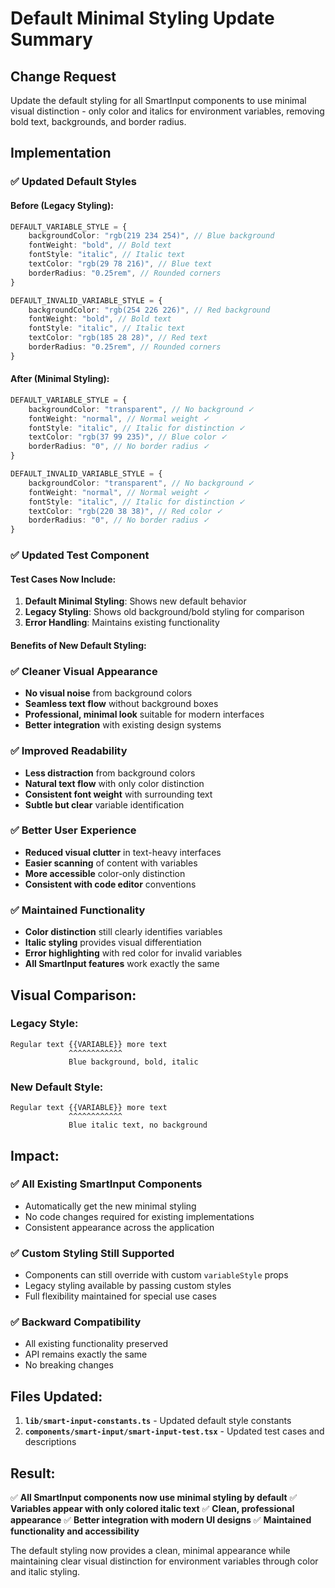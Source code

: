 # Default Minimal Styling Update Summary

## Change Request

Update the default styling for all SmartInput components to use minimal visual distinction - only color and italics for environment variables, removing bold text, backgrounds, and border radius.

## Implementation

### ✅ **Updated Default Styles**

#### **Before (Legacy Styling):**

```typescript
DEFAULT_VARIABLE_STYLE = {
	backgroundColor: "rgb(219 234 254)", // Blue background
	fontWeight: "bold", // Bold text
	fontStyle: "italic", // Italic text
	textColor: "rgb(29 78 216)", // Blue text
	borderRadius: "0.25rem", // Rounded corners
}

DEFAULT_INVALID_VARIABLE_STYLE = {
	backgroundColor: "rgb(254 226 226)", // Red background
	fontWeight: "bold", // Bold text
	fontStyle: "italic", // Italic text
	textColor: "rgb(185 28 28)", // Red text
	borderRadius: "0.25rem", // Rounded corners
}
```

#### **After (Minimal Styling):**

```typescript
DEFAULT_VARIABLE_STYLE = {
	backgroundColor: "transparent", // No background ✓
	fontWeight: "normal", // Normal weight ✓
	fontStyle: "italic", // Italic for distinction ✓
	textColor: "rgb(37 99 235)", // Blue color ✓
	borderRadius: "0", // No border radius ✓
}

DEFAULT_INVALID_VARIABLE_STYLE = {
	backgroundColor: "transparent", // No background ✓
	fontWeight: "normal", // Normal weight ✓
	fontStyle: "italic", // Italic for distinction ✓
	textColor: "rgb(220 38 38)", // Red color ✓
	borderRadius: "0", // No border radius ✓
}
```

### ✅ **Updated Test Component**

#### **Test Cases Now Include:**

1. **Default Minimal Styling**: Shows new default behavior
2. **Legacy Styling**: Shows old background/bold styling for comparison
3. **Error Handling**: Maintains existing functionality

#### **Benefits of New Default Styling:**

### ✅ **Cleaner Visual Appearance**

- **No visual noise** from background colors
- **Seamless text flow** without background boxes
- **Professional, minimal look** suitable for modern interfaces
- **Better integration** with existing design systems

### ✅ **Improved Readability**

- **Less distraction** from background colors
- **Natural text flow** with only color distinction
- **Consistent font weight** with surrounding text
- **Subtle but clear** variable identification

### ✅ **Better User Experience**

- **Reduced visual clutter** in text-heavy interfaces
- **Easier scanning** of content with variables
- **More accessible** color-only distinction
- **Consistent with code editor** conventions

### ✅ **Maintained Functionality**

- **Color distinction** still clearly identifies variables
- **Italic styling** provides visual differentiation
- **Error highlighting** with red color for invalid variables
- **All SmartInput features** work exactly the same

## Visual Comparison:

### **Legacy Style:**

```
Regular text {{VARIABLE}} more text
             ^^^^^^^^^^^^
             Blue background, bold, italic
```

### **New Default Style:**

```
Regular text {{VARIABLE}} more text
             ^^^^^^^^^^^^
             Blue italic text, no background
```

## Impact:

### ✅ **All Existing SmartInput Components**

- Automatically get the new minimal styling
- No code changes required for existing implementations
- Consistent appearance across the application

### ✅ **Custom Styling Still Supported**

- Components can still override with custom `variableStyle` props
- Legacy styling available by passing custom styles
- Full flexibility maintained for special use cases

### ✅ **Backward Compatibility**

- All existing functionality preserved
- API remains exactly the same
- No breaking changes

## Files Updated:

1. **`lib/smart-input-constants.ts`** - Updated default style constants
2. **`components/smart-input/smart-input-test.tsx`** - Updated test cases and descriptions

## Result:

✅ **All SmartInput components now use minimal styling by default**
✅ **Variables appear with only colored italic text**
✅ **Clean, professional appearance**
✅ **Better integration with modern UI designs**
✅ **Maintained functionality and accessibility**

The default styling now provides a clean, minimal appearance while maintaining clear visual distinction for environment variables through color and italic styling.
